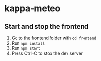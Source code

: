 # kappa-meteo

## Start and stop the frontend

1.  Go to the frontend folder with `cd frontend`
2.  Run `npm install`
3.  Run `npm start`
4.  Press Ctrl+C to stop the dev server
